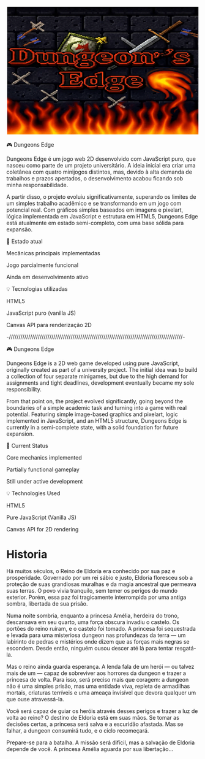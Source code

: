 <p align="center">
  <img src="images\imagens de fundo\fundo do menuprincipal\meu-fundo.gif" alt="Menu principal" width="500"/>
</p>


🎮 Dungeons Edge

Dungeons Edge é um jogo web 2D desenvolvido com JavaScript puro, que nasceu como parte de um projeto universitário. A ideia inicial era criar uma coletânea com quatro minijogos distintos, mas, devido à alta demanda de trabalhos e prazos apertados, o desenvolvimento acabou ficando sob minha responsabilidade.

A partir disso, o projeto evoluiu significativamente, superando os limites de um simples trabalho acadêmico e se transformando em um jogo com potencial real. Com gráficos simples baseados em imagens e pixelart, lógica implementada em JavaScript e estrutura em HTML5, Dungeons Edge está atualmente em estado semi-completo, com uma base sólida para expansão.

🚧 Estado atual

Mecânicas principais implementadas

Jogo parcialmente funcional

Ainda em desenvolvimento ativo

💡 Tecnologias utilizadas

HTML5

JavaScript puro (vanilla JS)

Canvas API para renderização 2D


-//////////////////////////////////////////////////////////////////////////////////////////-


🎮 Dungeons Edge

Dungeons Edge is a 2D web game developed using pure JavaScript, originally created as part of a university project. The initial idea was to build a collection of four separate minigames, but due to the high demand for assignments and tight deadlines, development eventually became my sole responsibility.

From that point on, the project evolved significantly, going beyond the boundaries of a simple academic task and turning into a game with real potential. Featuring simple image-based graphics and pixelart, logic implemented in JavaScript, and an HTML5 structure, Dungeons Edge is currently in a semi-complete state, with a solid foundation for future expansion.

🚧 Current Status

Core mechanics implemented

Partially functional gameplay

Still under active development

💡 Technologies Used

HTML5

Pure JavaScript (Vanilla JS)

Canvas API for 2D rendering

# Historia

Há muitos séculos, o Reino de Eldoria era conhecido por sua paz e prosperidade. Governado por um rei sábio e justo, Eldoria floresceu sob a proteção de suas grandiosas muralhas e da magia ancestral que permeava suas terras. O povo vivia tranquilo, sem temer os perigos do mundo exterior. Porém, essa paz foi tragicamente interrompida por uma antiga sombra, libertada de sua prisão.

Numa noite sombria, enquanto a princesa Amélia, herdeira do trono, descansava em seu quarto, uma força obscura invadiu o castelo. Os portões do reino ruíram, e o castelo foi tomado. A princesa foi sequestrada e levada para uma misteriosa dungeon nas profundezas da terra — um labirinto de pedras e mistérios onde dizem que as forças mais negras se escondem. Desde então, ninguém ousou descer até lá para tentar resgatá-la.

Mas o reino ainda guarda esperança. A lenda fala de um herói — ou talvez mais de um — capaz de sobreviver aos horrores da dungeon e trazer a princesa de volta. Para isso, será preciso mais que coragem: a dungeon não é uma simples prisão, mas uma entidade viva, repleta de armadilhas mortais, criaturas terríveis e uma ameaça invisível que devora qualquer um que ouse atravessá-la.

Você será capaz de guiar os heróis através desses perigos e trazer a luz de volta ao reino? O destino de Eldoria está em suas mãos. Se tomar as decisões certas, a princesa será salva e a escuridão afastada. Mas se falhar, a dungeon consumirá tudo, e o ciclo recomeçará.

Prepare-se para a batalha. A missão será difícil, mas a salvação de Eldoria depende de você. A princesa Amélia aguarda por sua libertação...

